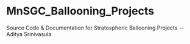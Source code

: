 # MnSGC_Ballooning_Projects

Source Code & Documentation for Stratospheric Ballooning Projects -- Aditya Srinivasula
